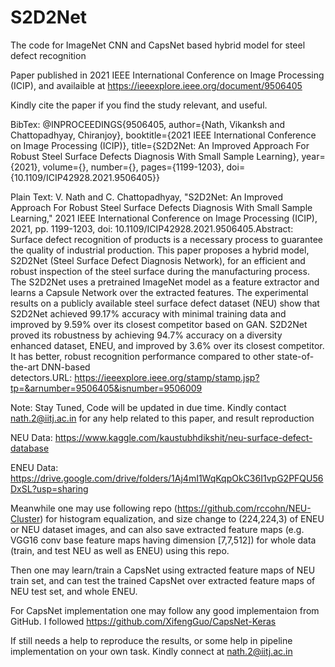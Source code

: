 # S2D2Net
The code for ImageNet CNN and CapsNet based hybrid model for steel defect recognition

Paper published in 2021 IEEE International Conference on Image Processing (ICIP), and availaible at https://ieeexplore.ieee.org/document/9506405

Kindly cite the paper if you find the study relevant, and useful.

BibTex: 
@INPROCEEDINGS{9506405,  author={Nath, Vikanksh and Chattopadhyay, Chiranjoy},  booktitle={2021 IEEE International Conference on Image Processing (ICIP)},   title={S2D2Net: An Improved Approach For Robust Steel Surface Defects Diagnosis With Small Sample Learning},   year={2021},  volume={},  number={},  pages={1199-1203},  doi={10.1109/ICIP42928.2021.9506405}}

Plain Text:
V. Nath and C. Chattopadhyay, "S2D2Net: An Improved Approach For Robust Steel Surface Defects Diagnosis With Small Sample Learning," 2021 IEEE International Conference on Image Processing (ICIP), 2021, pp. 1199-1203, doi: 10.1109/ICIP42928.2021.9506405.Abstract: Surface defect recognition of products is a necessary process to guarantee the quality of industrial production. This paper proposes a hybrid model, S2D2Net (Steel Surface Defect Diagnosis Network), for an efficient and robust inspection of the steel surface during the manufacturing process. The S2D2Net uses a pretrained ImageNet model as a feature extractor and learns a Capsule Network over the extracted features. The experimental results on a publicly available steel surface defect dataset (NEU) show that S2D2Net achieved 99.17% accuracy with minimal training data and improved by 9.59% over its closest competitor based on GAN. S2D2Net proved its robustness by achieving 94.7% accuracy on a diversity enhanced dataset, ENEU, and improved by 3.6% over its closest competitor. It has better, robust recognition performance compared to other state-of-the-art DNN-based detectors.URL: https://ieeexplore.ieee.org/stamp/stamp.jsp?tp=&arnumber=9506405&isnumber=9506009

Note: Stay Tuned, Code will be updated in due time. Kindly contact nath.2@iitj.ac.in for any help related to this paper, and result reproduction

NEU Data: https://www.kaggle.com/kaustubhdikshit/neu-surface-defect-database

ENEU Data: https://drive.google.com/drive/folders/1Aj4mI1WqKqpOkC36I1vpG2PFQU56DxSL?usp=sharing

Meanwhile one may use following repo (https://github.com/rccohn/NEU-Cluster) for histogram equalization, and size change to (224,224,3) of ENEU or NEU dataset images, and can also save extracted feature maps (e.g. VGG16 conv base feature maps having dimension [7,7,512]) for whole data (train, and test NEU as well as ENEU) using this repo.

Then one may learn/train a CapsNet using extracted feature maps of NEU train set, and can test the trained CapsNet over extracted feature maps of NEU test set, and whole ENEU.

For CapsNet implementation one may follow any good implementaion from GitHub. I followed https://github.com/XifengGuo/CapsNet-Keras

If still needs a help to reproduce the results, or some help in pipeline implementation on your own task. Kindly connect at nath.2@iitj.ac.in


